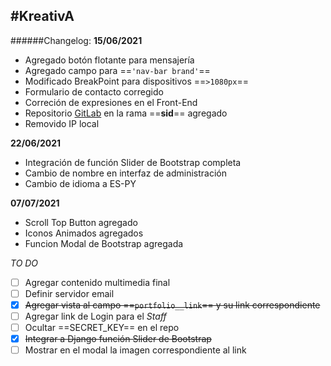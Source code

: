 #KreativA
---
######Changelog:
**15/06/2021**

- Agregado botón flotante para mensajería
- Agregado campo para ==`'nav-bar brand'`==
- Modificado BreakPoint para dispositivos ==`>1080px`==
- Formulario de contacto corregido
- Correción de expresiones en el Front-End
- Repositorio [GitLab](https://gitlab.com/pescado_rabioso/kreativa) en la rama ==**sid**== agregado
- Removido IP local

**22/06/2021**

- Integración de función Slider de Bootstrap completa
- Cambio de nombre en interfaz de administración
- Cambio de idioma a ES-PY

**07/07/2021**

- Scroll Top Button agregado
- Iconos Animados agregados
- Funcion Modal de Bootstrap agregada

*TO DO*

- [ ] Agregar contenido multimedia final
- [ ] Definir servidor email
- [x] ~~Agregar vista al campo ==`portfolio__link`== y su link correspondiente~~
- [ ] Agregar link de Login para el *Staff*
- [ ] Ocultar ==SECRET_KEY== en el repo
- [x] ~~Integrar a Django función Slider de Bootstrap~~
- [ ] Mostrar en el modal la imagen correspondiente al link
